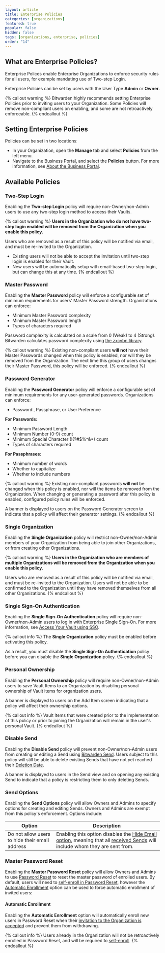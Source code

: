 ```yaml
---
layout: article
title: Enterprise Policies
categories: [organizations]
featured: true
popular: false
hidden: false
tags: [organizations, enterprise, policies]
order: "14"
---
```


## What are Enterprise Policies?

Enterprise Polices enable Enterprise Organizations to enforce security rules for all users, for example mandating use of Two-step Login.

Enterprise Policies can be set by users with the User Type **Admin** or **Owner**.

{% callout warning %}
Bitwarden highly recommends setting Enterprise Policies prior to inviting users to your Organization. Some Policies will remove non-compliant users on enabling, and some are not retroactively enforceable.
{% endcallout %}

## Setting Enterprise Policies

Policies can be set in two locations:

- In your Organization, open the **Manage** tab and select **Policies** from the left menu.
- Navigate to the Business Portal, and select the **Policies** button. For more information, see [About the Business Portal]({{site.baseurl}}/article/about-business-portal/).

## Available Policies

### Two-Step Login

Enabling the **Two-step Login** policy will require non-Owner/non-Admin users to use any two-step login method to access their Vaults.

{% callout warning %}
**Users in the Organization who do not have two-step login enabled will be removed from the Organization when you enable this policy.**

Users who are removed as a result of this policy will be notified via email, and must be re-invited to the Organization.
- Existing users will not be able to accept the invitation until two-step login is enabled for their Vault.
- New users will be automatically setup with email-based two-step login, but can change this at any time.
{% endcallout %}

### Master Password

Enabling the **Master Password** policy will enforce a configurable set of minimum requirements for users' Master Password strength. Organizations can enforce:
- Minimum Master Password complexity
- Minimum Master Password length
- Types of characters required

Password complexity is calculated on a scale from 0 (Weak) to 4 (Strong). Bitwarden calculates password complexity using [the zxcvbn library](https://github.com/dropbox/zxcvbn).

{% callout warning %}
Existing non-compliant users **will not** have their Master Passwords changed when this policy is enabled, nor will they be removed from the Organization. The next time this group of users changes their Master Password, this policy will be enforced.
{% endcallout %}

### Password Generator

Enabling the **Password Generator** policy will enforce a configurable set of minimum requirements for any user-generated passwords. Organizations can enforce:
- Password , Passphrase, or User Preference

**For Passwords:**
- Minimum Password Length
- Minimum Number (0-9) count
- Minimum Special Character (!@#$%^&*) count
- Types of characters required

**For Passphrases:**
- Minimum number of words
- Whether to capitalize
- Whether to include numbers

{% callout warning %}
Existing non-compliant passwords **will not** be changed when this policy is enabled, nor will the items be removed from the Organization. When changing or generating a password after this policy is enabled, configured policy rules will be enforced.

A banner is displayed to users on the Password Generator screen to indicate that a policy will affect their generator settings.
{% endcallout %}

### Single Organization

Enabling the **Single Organization** policy will restrict non-Owner/non-Admin members of your Organization from being able to join other Organizations, or from creating other Organizations.

{% callout warning %}
**Users in the Organization who are members of multiple Organizations will be removed from the Organization when you enable this policy.**

Users who are removed as a result of this policy will be notified via email, and must be re-invited to the Organization. Users will not be able to be confirmed to the Organization until they have removed themselves from all other Organizations.
{% endcallout %}

### Single Sign-On Authentication

Enabling the **Single Sign-On Authentication** policy will require non-Owner/non-Admin users to log in with Enterprise Single Sign-On. For more information, see [Access Your Vault using SSO]({{site.baseurl}}/article/sso-access-your-vault/).

{% callout info %}
The **Single Organization** policy must be enabled before activating this policy.

As a result, you must disable the **Single Sign-On Authentication** policy before you can disable the **Single Organization** policy.
{% endcallout %}

### Personal Ownership

Enabling the **Personal Ownership** policy will require non-Owner/non-Admin users to save Vault Items to an Organization by disabling personal ownership of Vault items for organization users.

A banner is displayed to users on the Add Item screen indicating that a policy will affect their ownership options.

{% callout info %}
Vault Items that were created prior to the implementation of this policy or prior to joining the Organization will remain in the user's personal Vault.
{% endcallout %}

### Disable Send

Enabling the **Disable Send** policy will prevent non-Owner/non-Admin users from creating or editing a Send using [Bitwarden Send]({{site.baseurl}}/article/about-send/). Users subject to this policy will still be able to delete existing Sends that have not yet reached their [Deletion Date]({{site.baseurl}}/article/send-lifespan/).

A banner is displayed to users in the Send view and on opening any existing Send to indicate that a policy is restricting them to only deleting Sends.

### Send Options

Enabling the **Send Options** policy will allow Owners and Admins to specify options for creating and editing Sends. Owners and Admins are exempt from this policy's enforcement. Options include:

|Option|Description|
|------|-----------|
|Do not allow users to hide their email address|Enabling this option disables the [Hide Email option]({{site.baseurl}}/article/send-privacy/#hide-email), meaning that all [received Sends]({{site.baseurl}}/article/receive-send/) will include whom they are sent from.|

### Master Password Reset

Enabling the **Master Password Reset** policy will allow Owners and Admins to use [Password Reset]({{site.baseurl}}/article/admin-reset/) to reset the master password of enrolled users. By default, users will need to [self-enroll in Password Reset]({{site.baseurl}}/article/admin-reset/#self-enroll-in-password-reset), however the [Automatic Enrollment](#automatic-enrollment) option can be used to force automatic enrollment of invited users:

#### Automatic Enrollment

Enabling the **Automatic Enrollment** option will automatically enroll new users in Password Reset when their [invitation to the Organization is accepted]({{site.baseurl}}/article/managing-users/#accept) and prevent them from withdrawing.

{% callout info %}
Users already in the Organization will not be retroactively enrolled in Password Reset, and will be required to [self-enroll]({{site.baseurl}}/article/admin-reset/#self-enroll-in-password-reset).
{% endcallout %}
